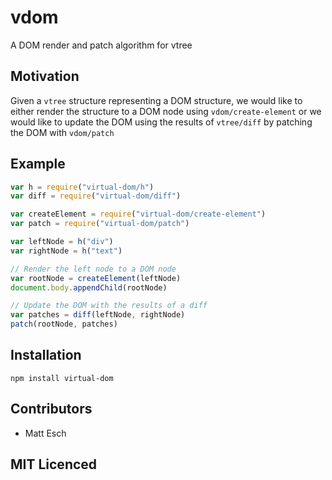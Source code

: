 # vdom

A DOM render and patch algorithm for vtree

## Motivation

Given a `vtree` structure representing a DOM structure, we would like to either
render the structure to a DOM node using `vdom/create-element` or we would like
to update the DOM using the results of `vtree/diff` by patching the DOM with
`vdom/patch`

## Example

```js
var h = require("virtual-dom/h")
var diff = require("virtual-dom/diff")

var createElement = require("virtual-dom/create-element")
var patch = require("virtual-dom/patch")

var leftNode = h("div")
var rightNode = h("text")

// Render the left node to a DOM node
var rootNode = createElement(leftNode)
document.body.appendChild(rootNode)

// Update the DOM with the results of a diff
var patches = diff(leftNode, rightNode)
patch(rootNode, patches)
```

## Installation

`npm install virtual-dom`

## Contributors

 - Matt Esch

## MIT Licenced
